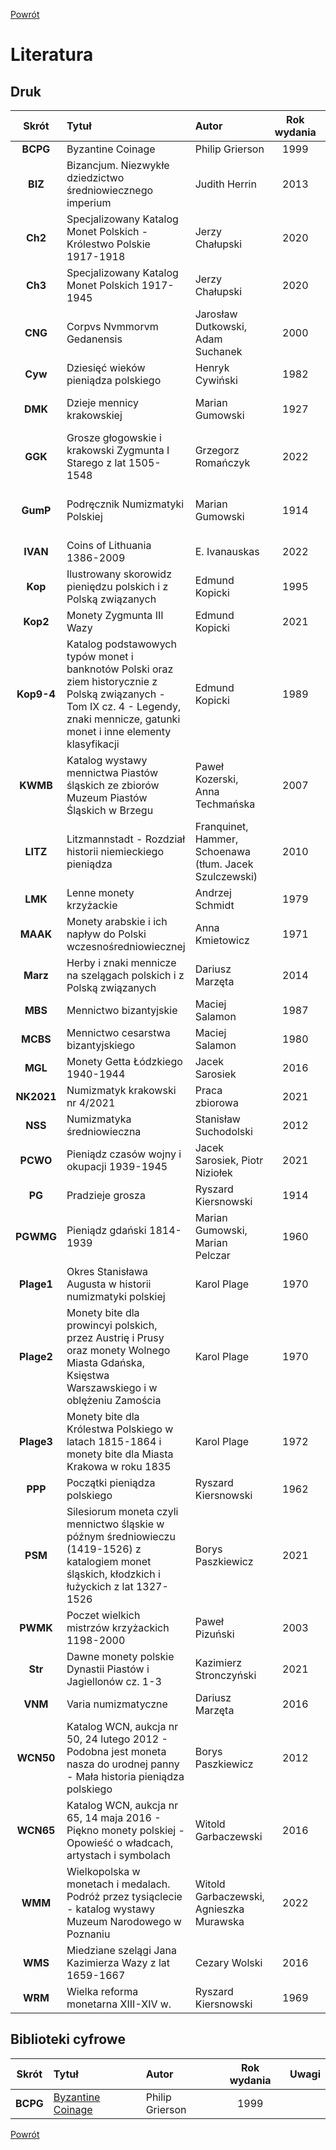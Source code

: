 [Powrót](https://numizmatyka.satola.net)


# Literatura

## Druk

| Skrót | Tytuł | Autor | Rok wydania | Uwagi |
| :-: | :- | :- | :-: | :- |
| **BCPG** | Byzantine Coinage | Philip Grierson | 1999 |  |
| **BIZ** | Bizancjum. Niezwykłe dziedzictwo średniowiecznego imperium | Judith Herrin | 2013 |  |
| **Ch2** | Specjalizowany Katalog Monet Polskich - Królestwo Polskie 1917-1918 | Jerzy Chałupski | 2020 |  |
| **Ch3** | Specjalizowany Katalog Monet Polskich 1917-1945 | Jerzy Chałupski | 2020 |  |
| **CNG** | Corpvs Nvmmorvm Gedanensis | Jarosław Dutkowski, Adam Suchanek | 2000 |  |
| **Cyw** | Dziesięć wieków pieniądza polskiego | Henryk Cywiński | 1982 |  |
| **DMK** | Dzieje mennicy krakowskiej | Marian Gumowski | 1927 | Dostępny jest reprint |
| **GGK** | Grosze głogowskie i krakowski Zygmunta I Starego z lat 1505-1548 | Grzegorz Romańczyk | 2022 |  |
| **GumP** | Podręcznik Numizmatyki Polskiej | Marian Gumowski | 1914 | Dostępny jest reprint PTN |
| **IVAN** | Coins of Lithuania 1386-2009 | E. Ivanauskas | 2022 |  |
| **Kop** | Ilustrowany skorowidz pieniędzu polskich i z Polską związanych | Edmund Kopicki | 1995 |  |
| **Kop2** | Monety Zygmunta III Wazy | Edmund Kopicki | 2021 |  |
| **Kop9-4** | Katalog podstawowych typów monet i banknotów Polski oraz ziem historycznie z Polską związanych - Tom IX cz. 4 - Legendy, znaki mennicze, gatunki monet i inne elementy klasyfikacji | Edmund Kopicki | 1989 |  |
| **KWMB** | Katalog wystawy mennictwa Piastów śląskich ze zbiorów Muzeum Piastów Śląskich w Brzegu | Paweł Kozerski, Anna Techmańska | 2007 |  |
| **LITZ** | Litzmannstadt - Rozdział historii niemieckiego pieniądza | Franquinet, Hammer, Schoenawa (tłum. Jacek Szulczewski) | 2010 |  |
| **LMK** | Lenne monety krzyżackie | Andrzej Schmidt | 1979 |  |
| **MAAK** | Monety arabskie i ich napływ do Polski wczesnośredniowiecznej | Anna Kmietowicz | 1971 |  |
| **Marz** | Herby i znaki mennicze na szelągach polskich i z Polską związanych | Dariusz Marzęta | 2014 |  |
| **MBS** | Mennictwo bizantyjskie | Maciej Salamon | 1987 |  |
| **MCBS** | Mennictwo cesarstwa bizantyjskiego | Maciej Salamon | 1980 |  |
| **MGL** | Monety Getta Łódzkiego 1940-1944 | Jacek Sarosiek | 2016 |  |
| **NK2021** | Numizmatyk krakowski nr 4/2021 | Praca zbiorowa | 2021 |  |
| **NSS** | Numizmatyka średniowieczna | Stanisław Suchodolski | 2012 |  |
| **PCWO** | Pieniądz czasów wojny i okupacji 1939-1945 | Jacek Sarosiek, Piotr Niziołek | 2021 |  |
| **PG** | Pradzieje grosza | Ryszard Kiersnowski | 1914 |  |
| **PGWMG** | Pieniądz gdański 1814-1939 | Marian Gumowski, Marian Pelczar | 1960 |  |
| **Plage1** | Okres Stanisława Augusta w historii numizmatyki polskiej | Karol Plage | 1970 | Reprint |
| **Plage2** | Monety bite dla prowincyi polskich, przez Austrię i Prusy oraz monety Wolnego Miasta Gdańska, Księstwa Warszawskiego i w oblężeniu Zamościa | Karol Plage | 1970 | Reprint |
| **Plage3** | Monety bite dla Królestwa Polskiego w latach 1815-1864 i monety bite dla Miasta Krakowa w roku 1835 | Karol Plage | 1972 | Reprint |
| **PPP** | Początki pieniądza polskiego | Ryszard Kiersnowski | 1962 |  |
| **PSM** | Silesiorum moneta czyli mennictwo śląskie w późnym średniowieczu (1419-1526) z katalogiem monet śląskich, kłodzkich i łużyckich z lat 1327-1526 | Borys Paszkiewicz | 2021 |  |
| **PWMK** | Poczet wielkich mistrzów krzyżackich 1198-2000 | Paweł Pizuński | 2003 |  |
| **Str** | Dawne monety polskie Dynastii Piastów i Jagiellonów cz. 1-3 | Kazimierz Stronczyński | 2021 | Reprint |
| **VNM** | Varia numizmatyczne | Dariusz Marzęta | 2016 |  |
| **WCN50** | Katalog WCN, aukcja nr 50, 24 lutego 2012 - Podobna jest moneta nasza do urodnej panny - Mała historia pieniądza polskiego | Borys Paszkiewicz | 2012 |  |
| **WCN65** | Katalog WCN, aukcja nr 65, 14 maja 2016 - Piękno monety polskiej - Opowieść o władcach, artystach i symbolach | Witold Garbaczewski | 2016 |  |
| **WMM** | Wielkopolska w monetach i medalach. Podróż przez tysiąclecie - katalog wystawy Muzeum Narodowego w Poznaniu | Witold Garbaczewski, Agnieszka Murawska | 2022 |  |
| **WMS** | Miedziane szelągi Jana Kazimierza Wazy z lat 1659-1667 | Cezary Wolski | 2016 |  |
| **WRM** | Wielka reforma monetarna XIII-XIV w. | Ryszard Kiersnowski | 1969 |  |


## Biblioteki cyfrowe

| Skrót | Tytuł | Autor | Rok wydania | Uwagi |
| :-: | :- | :- | :-: | :- |
| **BCPG** | <a href="https://www.doaks.org/resources/publications/books/byzantine-coinage">Byzantine Coinage</a> | Philip Grierson | 1999 |  |


[Powrót](https://numizmatyka.satola.net)